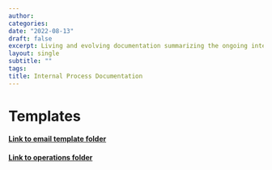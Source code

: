 ```yaml
---
author: 
categories:
date: "2022-08-13"
draft: false
excerpt: Living and evolving documentation summarizing the ongoing internal processes for delivering servicres to member organizations and citizens.
layout: single
subtitle: ""
tags:
title: Internal Process Documentation
---
```


# Templates

#### [Link to email template folder](https://drive.google.com/drive/folders/1ajmiBLwdlQu0Kcr6FwULew1YyJZIhHio?usp=drive_link)

#### [Link to operations folder](https://drive.google.com/drive/folders/1syHSB2cm_y1Y35F5DnXJctNU8T3SJKX_?usp=drive_link)



